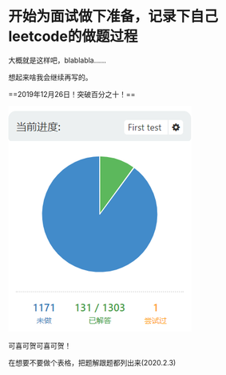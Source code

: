 # 开始为面试做下准备，记录下自己leetcode的做题过程

大概就是这样吧，blablabla……

想起来啥我会继续再写的。



==2019年12月26日！突破百分之十！==

![力扣进度突破10%](images/力扣进度突破10%25.png)

可喜可贺可喜可贺！

在想要不要做个表格，把题解跟题都列出来(2020.2.3)

